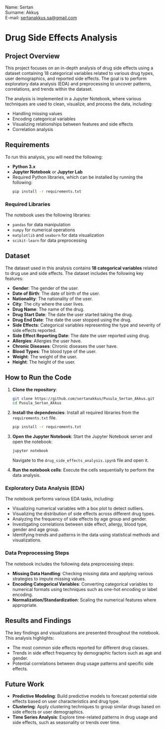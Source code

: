 Name: Sertan <br>
Surname: Akkuş <br>
E-mail: sertanakkus.sa@gmail.com

# Drug Side Effects Analysis

## Project Overview

This project focuses on an in-depth analysis of drug side effects using a dataset containing 18 categorical variables related to various drug types, user demographics, and reported side effects. The goal is to perform exploratory data analysis (EDA) and preprocessing to uncover patterns, correlations, and trends within the dataset.

The analysis is implemented in a Jupyter Notebook, where various techniques are used to clean, visualize, and process the data, including:

- Handling missing values
- Encoding categorical variables
- Visualizing relationships between features and side effects
- Correlation analysis

## Requirements

To run this analysis, you will need the following:

- **Python 3.x**
- **Jupyter Notebook** or **Jupyter Lab**
- Required Python libraries, which can be installed by running the following:
  ```bash
  pip install -r requirements.txt
  ```

### Required Libraries

The notebook uses the following libraries:

- `pandas` for data manipulation
- `numpy` for numerical operations
- `matplotlib` and `seaborn` for data visualization
- `scikit-learn` for data preprocessing

## Dataset

The dataset used in this analysis contains **18 categorical variables** related to drug use and side effects. The dataset includes the following key features:

- **Gender**: The gender of the user.
- **Date of Birth**: The date of birth of the user.
- **Nationality**: The nationality of the user.
- **City**: The city where the user lives.
- **Drug Name**: The name of the drug.
- **Drug Start Date**: The date the user started taking the drug.
- **Drug End Date**: The date the user stopped using the drug.
- **Side Effects**: Categorical variables representing the type and severity of side effects reported.
- **Side Effect Reporting Date**: The date the user reported using drug.
- **Allergies**: Allergies the user have.
- **Chronic Diseases**: Chronic diseases the user have.
- **Blood Types**: The blood type of the user.
- **Weight**: The weight of the user.
- **Height**: The height of the user.

## How to Run the Code

1. **Clone the repository**:

   ```bash
   git clone https://github.com/sertanakkus/Pusula_Sertan_Akkus.git
   cd Pusula_Sertan_Akkus
   ```

2. **Install the dependencies**:
   Install all required libraries from the `requirements.txt` file.

   ```bash
   pip install -r requirements.txt
   ```

3. **Open the Jupyter Notebook**:
   Start the Jupyter Notebook server and open the notebook:

   ```bash
   jupyter notebook
   ```

   Navigate to the `drug_side_effects_analysis.ipynb` file and open it.

4. **Run the notebook cells**:
   Execute the cells sequentially to perform the data analysis.

### Exploratory Data Analysis (EDA)

The notebook performs various EDA tasks, including:

- Visualizing numerical variables with a box plot to detect outliers.
- Visualizing the distribution of side effects across different drug types.
- Analyzing the frequency of side effects by age group and gender.
- Investigating correlations between side effect, allergy, blood type, gender and age group.
- Identifying trends and patterns in the data using statistical methods and visualizations.

### Data Preprocessing Steps

The notebook includes the following data preprocessing steps:

- **Missing Data Handling**: Checking missing data and applying various strategies to impute missing values.
- **Encoding Categorical Variables**: Converting categorical variables to numerical formats using techniques such as one-hot encoding or label encoding.
- **Normalization/Standardization**: Scaling the numerical features where appropriate.

## Results and Findings

The key findings and visualizations are presented throughout the notebook. This analysis highlights:

- The most common side effects reported for different drug classes.
- Trends in side effect frequency by demographic factors such as age and gender.
- Potential correlations between drug usage patterns and specific side effects.

## Future Work

- **Predictive Modeling**: Build predictive models to forecast potential side effects based on user characteristics and drug type.
- **Clustering**: Apply clustering techniques to group similar drugs based on side effects or user demographics.
- **Time Series Analysis**: Explore time-related patterns in drug usage and side effects, such as seasonality or trends over time.
